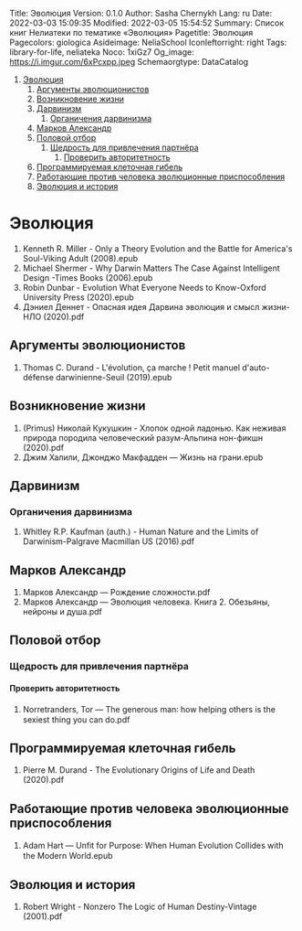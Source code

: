 Title: Эволюция
Version: 0.1.0
Author: Sasha Chernykh
Lang: ru
Date: 2022-03-03 15:09:35
Modified: 2022-03-05 15:54:52
Summary: Список книг Нелиатеки по тематике «Эволюция»
Pagetitle: Эволюция
Pagecolors: giologica
Asideimage: NeliaSchool
Iconleftorright: right
Tags: library-for-life, neliateka
Noco: 1xiGz7
Og_image: https://i.imgur.com/6xPcxpp.jpeg
Schemaorgtype: DataCatalog

<!-- MarkdownTOC -->

1. [Эволюция](#Эволюция)
	1. [Аргументы эволюционистов](#Аргументы-эволюционистов)
	1. [Возникновение жизни](#Возникновение-жизни)
	1. [Дарвинизм](#Дарвинизм)
		1. [Органичения дарвинизма](#Органичения-дарвинизма)
	1. [Марков Александр](#Марков-Александр)
	1. [Половой отбор](#Половой-отбор)
		1. [Щедрость для привлечения партнёра](#Щедрость-для-привлечения-партнёра)
			1. [Проверить авторитетность](#Проверить-авторитетность)
	1. [Программируемая клеточная гибель](#Программируемая-клеточная-гибель)
	1. [Работающие против человека эволюционные приспособления](#Работающие-против-человека-эволюционные-приспособления)
	1. [Эволюция и история](#Эволюция-и-история)

<!-- /MarkdownTOC -->

<a id="Эволюция"></a>
# Эволюция

1. Kenneth R. Miller - Only a Theory Evolution and the Battle for America's Soul-Viking Adult (2008).epub
1. Michael Shermer - Why Darwin Matters The Case Against Intelligent Design -Times Books (2006).epub
1. Robin Dunbar - Evolution What Everyone Needs to Know-Oxford University Press (2020).epub
1. Дэниел Деннет - Опасная идея Дарвина эволюция и смысл жизни-НЛО (2020).pdf

<a id="Аргументы-эволюционистов"></a>
## Аргументы эволюционистов

1. Thomas C. Durand - L'évolution, ça marche ! Petit manuel d'auto-défense darwinienne-Seuil (2019).epub

<a id="Возникновение-жизни"></a>
## Возникновение жизни

1. (Primus) Николай Кукушкин - Хлопок одной ладонью. Как неживая природа породила человеческий разум-Альпина нон-фикшн (2020).pdf
1. Джим Халили, Джонджо Макфадден — Жизнь на грани.epub

<a id="Дарвинизм"></a>
## Дарвинизм

<a id="Органичения-дарвинизма"></a>
### Органичения дарвинизма

1. Whitley R.P. Kaufman (auth.) - Human Nature and the Limits of Darwinism-Palgrave Macmillan US (2016).pdf

<a id="Марков-Александр"></a>
## Марков Александр

1. Марков Александр — Рождение сложности.pdf
1. Марков Александр — Эволюция человека. Книга 2. Обезьяны, нейроны и душа.pdf

<a id="Половой-отбор"></a>
## Половой отбор

<a id="Щедрость-для-привлечения-партнёра"></a>
### Щедрость для привлечения партнёра

<a id="Проверить-авторитетность"></a>
#### Проверить авторитетность

1. Norretranders, Tor — The generous man꞉ how helping others is the sexiest thing you can do.pdf

<a id="Программируемая-клеточная-гибель"></a>
## Программируемая клеточная гибель

1. Pierre M. Durand - The Evolutionary Origins of Life and Death (2020).pdf

<a id="Работающие-против-человека-эволюционные-приспособления"></a>
## Работающие против человека эволюционные приспособления

1. Adam Hart — Unfit for Purpose꞉ When Human Evolution Collides with the Modern World.epub

<a id="Эволюция-и-история"></a>
## Эволюция и история

1. Robert Wright - Nonzero The Logic of Human Destiny-Vintage (2001).pdf
